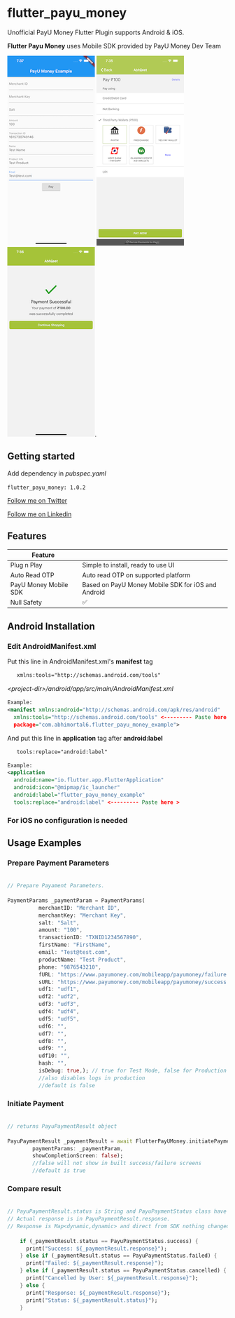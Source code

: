 
# flutter_payu_money
  
Unofficial PayU Money Flutter Plugin supports Android & iOS.
  
**Flutter Payu Money**  uses Mobile SDK provided by PayU Money Dev Team

![Screenshot 1](https://github.com/abhimortal6/flutter_payu_money/blob/master/screenshots/0.png)  ![Screenshot 3](https://github.com/abhimortal6/flutter_payu_money/blob/master/screenshots/2.png) ![Screenshot 4](https://github.com/abhimortal6/flutter_payu_money/blob/master/screenshots/3.png).


##  Getting started

Add  dependency in *pubspec.yaml*

`flutter_payu_money: 1.0.2`

 [Follow me on Twitter](https://twitter.com/ab_hi_j)
 
 [Follow me on Linkedin](https://www.linkedin.com/in/ab-hi-j)




##  Features

| Feature |  |
| ----- | ----------- |
| Plug n Play | Simple to install, ready to use UI |
| Auto Read OTP | Auto read OTP on supported platform|
| PayU Money Mobile SDK | Based on PayU Money Mobile SDK for iOS and Android|
| Null Safety | :white_check_mark:|



## Android Installation
### Edit AndroidManifest.xml

Put this line in AndroidManifest.xml's **manifest** tag
```xml
   xmlns:tools="http://schemas.android.com/tools"
```
*\<project-dir\>/android/app/src/main/AndroidManifest.xml*
```xml
Example: 
<manifest xmlns:android="http://schemas.android.com/apk/res/android"  
  xmlns:tools="http://schemas.android.com/tools" <--------- Paste here 
  package="com.abhimortal6.flutter_payu_money_example">
```

And  put this line in **application** tag after **android:label**
```xml
   tools:replace="android:label"
```
```xml
Example: 
<application  
  android:name="io.flutter.app.FlutterApplication"  
  android:icon="@mipmap/ic_launcher"  
  android:label="flutter_payu_money_example"  
  tools:replace="android:label" <--------- Paste here >
```
### For iOS no configuration is needed

## Usage Examples


### Prepare Payment Parameters

```dart

// Prepare Payament Parameters.

PaymentParams _paymentParam = PaymentParams(  
		  merchantID: "Merchant ID",  
		  merchantKey: "Merchant Key",  
		  salt: "Salt",  
		  amount: "100",  
		  transactionID: "TXNID1234567890",  
		  firstName: "FirstName",
		  email: "Test@test.com",  
		  productName: "Test Product",  
		  phone: "9876543210",  
		  fURL: "https://www.payumoney.com/mobileapp/payumoney/failure.php",  
		  sURL: "https://www.payumoney.com/mobileapp/payumoney/success.php",  
		  udf1: "udf1",  
		  udf2: "udf2",  
		  udf3: "udf3",  
		  udf4: "udf4",  
		  udf5: "udf5",  
		  udf6: "",  
		  udf7: "",  
		  udf8: "",  
		  udf9: "",  
		  udf10: "",  
		  hash: "",  
		  isDebug: true,); // true for Test Mode, false for Production
		  //also disables logs in production
		  //default is false


```

###  Initiate Payment

```dart

// returns PayuPaymentResult object

PayuPaymentResult _paymentResult = await FlutterPayUMoney.initiatePayment(
		paymentParams: _paymentParam, 
		showCompletionScreen: false);
		//false will not show in built success/failure screens
		//default is true

```


### Compare result

```dart

// PayuPaymentResult.status is String and PayuPaymentStatus class have some generic statuses to compare cleanly.
// Actual response is in PayuPaymentResult.response.
// Response is Map<dynamic,dynamic> and direct from SDK nothing changed.

	if (_paymentResult.status == PayuPaymentStatus.success) {  
	  print("Success: ${_paymentResult.response}");  
	} else if (_paymentResult.status == PayuPaymentStatus.failed) {  
	  print("Failed: ${_paymentResult.response}");  
	} else if (_paymentResult.status == PayuPaymentStatus.cancelled) {  
	  print("Cancelled by User: ${_paymentResult.response}");  
	} else {  
	  print("Response: ${_paymentResult.response}");  
	  print("Status: ${_paymentResult.status}");  
	}

```


